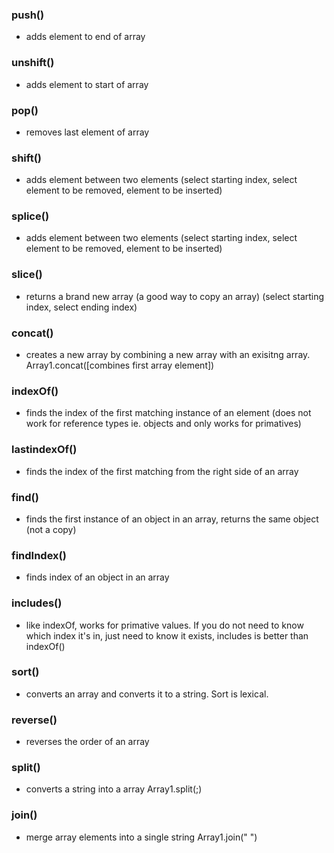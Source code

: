 ### push()

- adds element to end of array

### unshift()

- adds element to start of array

### pop()

- removes last element of array

### shift()

- adds element between two elements (select starting index, select element to be removed, element to be inserted)

### splice()

- adds element between two elements (select starting index, select element to be removed, element to be inserted)

### slice()

- returns a brand new array (a good way to copy an array) (select starting index, select ending index)

### concat()

- creates a new array by combining a new array with an exisitng array. Array1.concat([combines first array element])

### indexOf()

- finds the index of the first matching instance of an element (does not work for reference types ie. objects and only works for primatives)

### lastindexOf()

- finds the index of the first matching from the right side of an array

### find()

- finds the first instance of an object in an array, returns the same object (not a copy)

### findIndex()

- finds index of an object in an array

### includes()

- like indexOf, works for primative values. If you do not need to know which index it's in, just need to know it exists, includes is better than indexOf()

### sort()

- converts an array and converts it to a string. Sort is lexical.

### reverse()

- reverses the order of an array

### split()

- converts a string into a array Array1.split(;)

### join()

- merge array elements into a single string Array1.join(" ")
